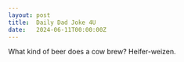 ```yaml
---
layout: post
title:  Daily Dad Joke 4U
date:   2024-06-11T00:00:00Z
---
```

What kind of beer does a cow brew? Heifer-weizen.

